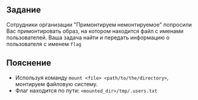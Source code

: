 ## Задание

Сотрудники организации "Примонтируем немонтируемое" попросили Вас примонтировать образ, на котором находится файл с именами пользователей. Ваша задача найти и передать информацию о пользователя с именем `flag`


## Пояснение
- Используя команду `mount <file> <path/to/the/directory>`, монтируем файловую систему.
- Флаг находится по пути: `<mounted_dir>/tmp/.users.txt`
